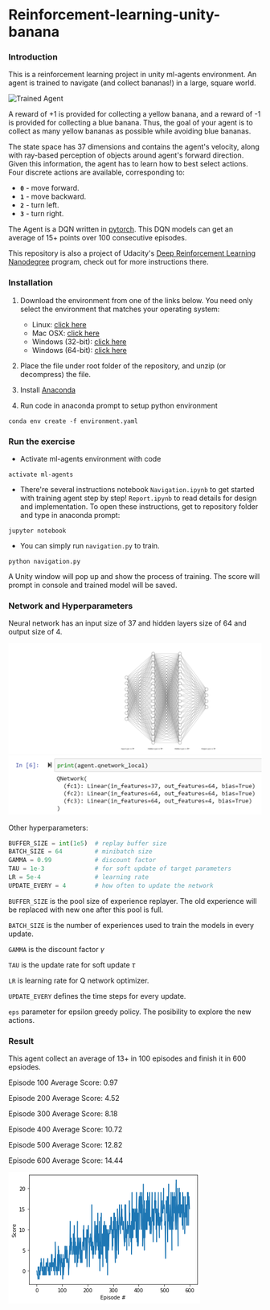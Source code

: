 
[//]: # (Image References)

[image1]: https://user-images.githubusercontent.com/10624937/42135619-d90f2f28-7d12-11e8-8823-82b970a54d7e.gif "Trained Agent"

# Reinforcement-learning-unity-banana


### Introduction

This is a reinforcement learning project in unity ml-agents environment. An agent is trained to navigate (and collect bananas!) in a large, square world.  

![Trained Agent][image1]

A reward of +1 is provided for collecting a yellow banana, and a reward of -1 is provided for collecting a blue banana.  Thus, the goal of your agent is to collect as many yellow bananas as possible while avoiding blue bananas.  

The state space has 37 dimensions and contains the agent's velocity, along with ray-based perception of objects around agent's forward direction.  Given this information, the agent has to learn how to best select actions.  Four discrete actions are available, corresponding to:
- **`0`** - move forward.
- **`1`** - move backward.
- **`2`** - turn left.
- **`3`** - turn right.

The Agent is a DQN written in [pytorch](https://https://pytorch.org). This DQN models can get an average of 15+ points over 100 consecutive episodes.

This repository is also a project of Udacity's [Deep Reinforcement Learning Nanodegree](https://www.udacity.com/course/deep-reinforcement-learning-nanodegree--nd893) program, check out for more instructions there.  


### Installation

1. Download the environment from one of the links below.  You need only select the environment that matches your operating system:
    - Linux: [click here](https://s3-us-west-1.amazonaws.com/udacity-drlnd/P1/Banana/Banana_Linux.zip)
    - Mac OSX: [click here](https://s3-us-west-1.amazonaws.com/udacity-drlnd/P1/Banana/Banana.app.zip)
    - Windows (32-bit): [click here](https://s3-us-west-1.amazonaws.com/udacity-drlnd/P1/Banana/Banana_Windows_x86.zip)
    - Windows (64-bit): [click here](https://s3-us-west-1.amazonaws.com/udacity-drlnd/P1/Banana/Banana_Windows_x86_64.zip)
    
2. Place the file under root folder of the repository, and unzip (or decompress) the file. 

3. Install [Anaconda](https://www.anaconda.com/)

4. Run code in anaconda prompt to setup python environment
```
conda env create -f environment.yaml
```

### Run the exercise

- Activate ml-agents environment with code
```
activate ml-agents
```
- There're several instructions notebook
`Navigation.ipynb` to get started with training agent step by step! 
`Report.ipynb` to read details for design and implementation.
To open these instructions, get to repository folder and type in anaconda prompt:
```
jupyter notebook
```

- You can simply run `navigation.py` to train.
```
python navigation.py
```
A Unity window will pop up and show the process of training. The score will prompt in console and trained model will be saved.

### Network and Hyperparameters

Neural network has an input size of 37 and hidden layers size of 64 and output size of 4.

![nn](./nn.svg)
![agent_network](./agent_network.PNG)

Other hyperparameters:
```python
BUFFER_SIZE = int(1e5)  # replay buffer size
BATCH_SIZE = 64         # minibatch size
GAMMA = 0.99            # discount factor
TAU = 1e-3              # for soft update of target parameters
LR = 5e-4               # learning rate 
UPDATE_EVERY = 4        # how often to update the network
```

`BUFFER_SIZE` is the pool size of experience replayer. The old experience will be replaced with new one after this pool is full.

`BATCH_SIZE` is the number of experiences used to train the models in every update.

`GAMMA` is the discount factor $\gamma$

`TAU` is the update rate for soft update $\tau$

`LR` is learning rate for Q network optimizer.

`UPDATE_EVERY` defines the time steps for every update.

`eps` parameter for epsilon greedy policy. The posibility to explore the new actions.

### Result

This agent collect an average of 13+ in 100 episodes and finish it in 600 epsiodes.

Episode 100	Average Score: 0.97

Episode 200	Average Score: 4.52

Episode 300	Average Score: 8.18

Episode 400	Average Score: 10.72

Episode 500	Average Score: 12.82

Episode 600	Average Score: 14.44

![result](./result.png)